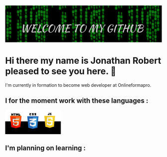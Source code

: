![Cover](https://github.com/jojomumu/jojomumu/blob/main/img/cover.png)

<h1>Hi there my name is Jonathan Robert pleased to see you here. 👋</h1>

I'm currently in formation to become web developer at Onlineformapro.

<h2>I for the moment work with these languages :</h2>

![languages](https://github.com/jojomumu/jojomumu/blob/main/img/languages.png)

<h2>I'm planning on learning :</h2>

